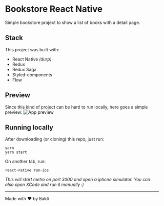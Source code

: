 # Bookstore React Native
Simple bookstore project to show a list of books with a detail page.

## Stack
This project was built with:
- React Native _(durp)_
- Redux
- Redux Saga
- Styled-components
- Flow

## Preview
Since this kind of project can be hard to run locally, here goes a simple preview:
![App preview](public/preview.gif)

## Running locally
After downloading (or cloning) this repo, just run:
```
yarn
yarn start
```

On another tab, run:
```
react-native run-ios
```

_This will start metro on port 3000 and open a iphone simulator. You can also open XCode and run it manually :)_

___

Made with :heart: by Baldi